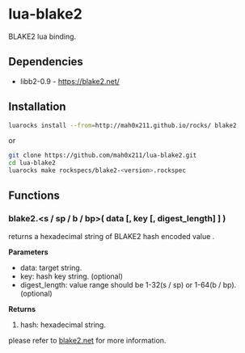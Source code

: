 # lua-blake2
BLAKE2 lua binding.


## Dependencies

- libb2-0.9 - https://blake2.net/

## Installation

```sh
luarocks install --from=http://mah0x211.github.io/rocks/ blake2
```

or 

```sh
git clone https://github.com/mah0x211/lua-blake2.git
cd lua-blake2
luarocks make rockspecs/blake2-<version>.rockspec
```


## Functions

### blake2.\<s / sp / b / bp>( data [, key [, digest_length] ] )

returns a hexadecimal string of BLAKE2 hash encoded value .

**Parameters**

- data: target string.
- key: hash key string. (optional)
- digest_length: value range should be 1-32(s / sp) or 1-64(b / bp). (optional)

**Returns**

1. hash: hexadecimal string.

please refer to [blake2.net](https://blake2.net/) for more information.


